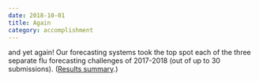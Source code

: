 ```yaml
---
date: 2018-10-01
title: Again
category: accomplishment
---
```


and yet again! Our forecasting systems took the top
spot each of the three separate flu forecasting challenges of
2017-2018 (out of up to 30 submissions).
([Results summary](http://www.cs.cmu.edu/~roni/CDC%20Flu%20Challenge%202017-2018%20Results.pdf).)
